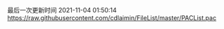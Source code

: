 最后一次更新时间 2021-11-04 01:50:14
https://raw.githubusercontent.com/cdlaimin/FileList/master/PACList.pac

